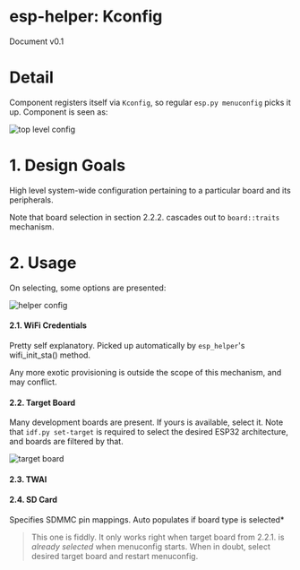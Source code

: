 # esp-helper: Kconfig

Document v0.1

# Detail

Component registers itself via `Kconfig`, so regular `esp.py menuconfig` picks it up.
Component is seen as:

![top level config](img/menuconfig1.png)

# 1. Design Goals

High level system-wide configuration pertaining to a particular board and its
peripherals.

Note that board selection in section 2.2.2. cascades out to `board::traits`
mechanism.

# 2. Usage

On selecting, some options are presented:

![helper config](img/menuconfig-helper.png)

#### 2.1. WiFi Credentials

Pretty self explanatory.  Picked up automatically by `esp_helper`'s
wifi_init_sta() method.

Any more exotic provisioning is outside the scope
of this mechanism, and may conflict.

#### 2.2. Target Board

Many development boards are present.  If yours is available,
select it.  Note that `idf.py set-target` is required to select
the desired ESP32 architecture, and boards are filtered by that.

![target board](img/menuconfig_s3_target.png)

#### 2.3. TWAI

#### 2.4. SD Card

Specifies SDMMC pin mappings.  Auto populates if board type is selected*

> This one is fiddly.  It only works right when target board from 2.2.1.
> is *already selected* when menuconfig starts.  When in doubt,
> select desired target board and restart menuconfig.

